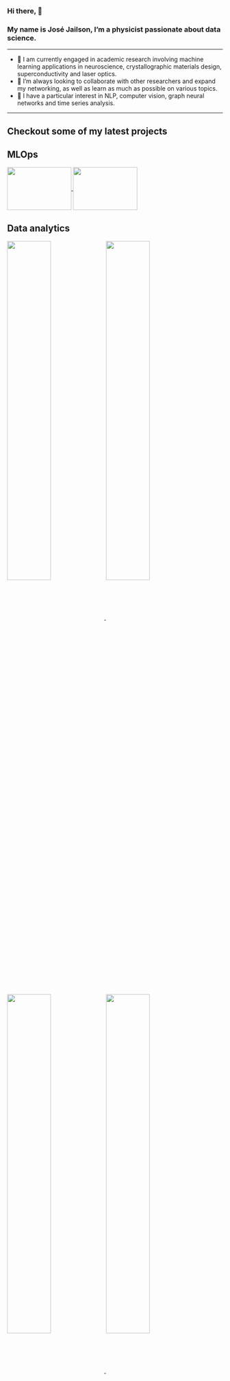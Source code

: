 ### Hi there, 👋

### My name is José Jailson, I’m a physicist passionate about data science. 

---

 - 🔭 I am currently engaged in academic research involving machine learning applications in neuroscience, crystallographic materials design, superconductivity and laser optics.
 - 🔎 I’m always looking to collaborate with other researchers and expand my networking, as well as learn as much as possible on various topics.
 - 📖 I have a particular interest in NLP, computer vision, graph neural networks and time series analysis.
 

---

<div>
  
## Checkout some of my latest projects

  
## MLOps
  
<a href="https://github.com/josejailson/distilBERT">
  <img align="center" height="100" width="150" src="https://github-readme-stats.vercel.app/api/pin/?username=josejailson&repo=distilBERT&theme=dracula" />
</a>

<a href="https://github.com/josejailson/fastapi">
  <img align="center" height="100" width="150" src="https://github-readme-stats.vercel.app/api/pin/?username=josejailson&repo=fastapi&theme=dracula" />
</a>

  
## Data analytics

<a href="https://github.com/josejailson/HumanResource">
  <img align="center"  height="45%" width="45%" src="https://github-readme-stats.vercel.app/api/pin/?username=josejailson&repo=HumanResource&theme=dracula" />
</a>  

<a href="https://github.com/josejailson/customer-churn">
  <img align="center"  height="45%" width="45%" src="https://github-readme-stats.vercel.app/api/pin/?username=josejailson&repo=customer-churn&theme=dracula" />
</a>

<a href="https://github.com/josejailson/credit_risk">
  <img align="center"  height="45%" width="45%" src="https://github-readme-stats.vercel.app/api/pin/?username=josejailson&repo=credit_risk&theme=dracula" />
</a>

<a href="https://github.com/josejailson/PowerBI">
  <img align="center" height="45%" width="45%" src="https://github-readme-stats.vercel.app/api/pin/?username=josejailson&repo=PowerBI&theme=dracula" />
</a>


## Deep learning

<a href="https://github.com/josejailson/timeseries">
  <img align="center"  height="45%" width="45%" src="https://github-readme-stats.vercel.app/api/pin/?username=josejailson&repo=timeseries&theme=dracula" />
</a>

<a href="https://github.com/josejailson/charRNN">
  <img align="center"  height="45%" width="45%" src="https://github-readme-stats.vercel.app/api/pin/?username=josejailson&repo=charRNN&theme=dracula" />
</a>

<a href="https://github.com/josejailson/cartpole">
  <img align="center"  height="45%" width="45%" src="https://github-readme-stats.vercel.app/api/pin/?username=josejailson&repo=cartpole&theme=dracula" />
</a>


## Academic projects

<a href="https://github.com/josejailson/opticsCNN">
  <img align="center"  height="45%" width="45%" src="https://github-readme-stats.vercel.app/api/pin/?username=josejailson&repo=opticsCNN&theme=dracula" />
</a>

 
</div>

---
### Languages

![Python](https://img.shields.io/badge/-Python-4B8BBE?&logo=Python&logoColor=fff) 
![SQL](https://img.shields.io/badge/-SQL-5586A4?&logo=databricks&logoColor=white)
![JavaScript](https://img.shields.io/badge/-JavaScript-f0db4f?&logo=JavaScript&logoColor=fff)  


### Libraries

![Pandas](https://img.shields.io/badge/-pandas-150458?&logo=pandas&logoColor=white)
![Scikit-learn](https://img.shields.io/badge/-Scikit_Learn-F7931E?&logo=scikit-learn&logoColor=white)
![Pytorch](https://img.shields.io/badge/-Pytorch-EE4C2C?&logo=Pytorch&logoColor=white)
![TensorFlow](https://img.shields.io/badge/-TensorFlow-FF6F00?&logo=TensorFlow&logoColor=white)



### Toolboxes

![Docker](https://img.shields.io/badge/-Docker-2496ED?&logo=Docker&logoColor=fff) 
![FastAPI](https://img.shields.io/badge/-FastAPI-009688?&logo=FastAPI&logoColor=white)
![MySQL](https://img.shields.io/badge/-MySQL-4479A1?&logo=MySQL&logoColor=fff)
![mongoDB](https://img.shields.io/badge/-MongoDB-47A248?&logo=MongoDB&logoColor=white)



## Find me
<p>
  <a href="mailto:josejailson.silvajunior@ufpe.br">
    <img alt="Gmail" src="https://img.shields.io/badge/Gmail-%23BB001B.svg?&style=for-the-badge&logo=Gmail&logoColor=white" />
  </a>
  <a href="https://josejailson.github.io/">
    <img alt="Git Pages" src="https://img.shields.io/badge/Git WebPage-%2312100E.svg?&style=for-the-badge&logo=Github&logoColor=white" />
  </a>
  <a href="https://www.linkedin.com/in/jos%C3%A9-jailson-da-silva-j%C3%BAnior-70279b233/">
    <img alt="Linkedin" src="https://img.shields.io/badge/-LinkedIn-0A66C2?&style=for-the-badge&logo=LinkedIn&logoColor=white" />
  </a>
</p>

